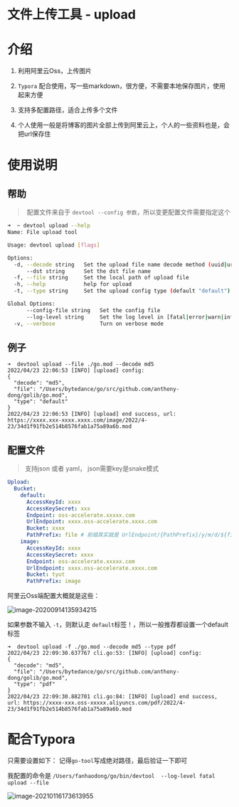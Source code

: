 # 文件上传工具 - upload

# 介绍

1. 利用阿里云Oss，上传图片

2. `Typora` 配合使用，写一些markdown，很方便，不需要本地保存图片，使用起来方便

3. 支持多配置路径，适合上传多个文件

4. 个人使用一般是将博客的图片全部上传到阿里云上，个人的一些资料也是，会把url保存住

# 使用说明

## 帮助

> ​	配置文件来自于 `devtool --config 参数`，所以变更配置文件需要指定这个

```bash
➜  ~ devtool upload --help
Name: File upload tool

Usage: devtool upload [flags]

Options:
  -d, --decode string   Set the upload file name decode method (uuid|url|md5) (default "uuid")
      --dst string      Set the dst file name
  -f, --file string     Set the local path of upload file
  -h, --help            help for upload
  -t, --type string     Set the upload config type (default "default")

Global Options:
      --config-file string   Set the config file
      --log-level string     Set the log level in [fatal|error|warn|info|debug]
  -v, --verbose              Turn on verbose mode
```

## 例子

```shell
➜  devtool upload --file ./go.mod --decode md5
2022/04/23 22:06:53 [INFO] [upload] config:
{
  "decode": "md5",
  "file": "/Users/bytedance/go/src/github.com/anthony-dong/golib/go.mod",
  "type": "default"
}
2022/04/23 22:06:53 [INFO] [upload] end success, url: https://xxxx.xxx-xxxx.xxxx.com/image/2022/4-23/34d1f91fb2e514b8576fab1a75a89a6b.mod
```

## 配置文件

> 支持json 或者 yaml， json需要key是snake模式

```yaml
Upload:
  Bucket:
    default:
      AccessKeyId: xxxx
      AccessKeySecret: xxx
      Endpoint: oss-accelerate.xxxxx.com
      UrlEndpoint: xxxx.oss-accelerate.xxxx.com
      Bucket: xxxx
      PathPrefix: file # 前缀其实就是 UrlEndpoint/{PathPrefix}/y/m/d/${filename}
    image:
      AccessKeyId: xxxx
      AccessKeySecret: xxxx
      Endpoint: oss-accelerate.xxxxx.com
      UrlEndpoint: xxxx.oss-accelerate.xxxx.com
      Bucket: tyut
      PathPrefix: image
```

阿里云Oss端配置大概就是这些：

![image-20200914135934215](https://tyut.oss-accelerate.aliyuncs.com/image/2020/9-14/42cdf58e904e4dbeac06028639db9d40.png)

如果参数不输入 `-t`，则默认走 `default`标签！，所以一般推荐都设置一个default标签

```shell
➜  devtool upload -f ./go.mod --decode md5 --type pdf
2022/04/23 22:09:30.637767 cli.go:53: [INFO] [upload] config:
{
  "decode": "md5",
  "file": "/Users/bytedance/go/src/github.com/anthony-dong/golib/go.mod",
  "type": "pdf"
}
2022/04/23 22:09:30.882701 cli.go:84: [INFO] [upload] end success, url: https://xxxx-xxx.oss-xxxxx.aliyuncs.com/pdf/2022/4-23/34d1f91fb2e514b8576fab1a75a89a6b.mod
```

# 配合Typora

只需要设置如下： 记得`go-tool`写成绝对路径，最后验证一下即可

我配置的命令是 `/Users/fanhaodong/go/bin/devtool  --log-level fatal upload --file  `

![image-20210116173613955](https://tyut.oss-accelerate.aliyuncs.com/image/2021/1-16/e60e7865de434e37a78856ad91a00c8a.png)

